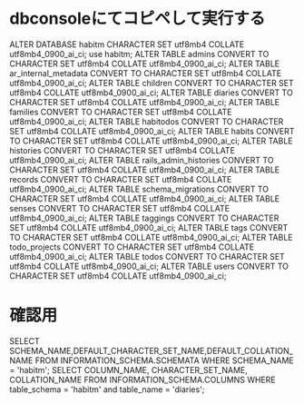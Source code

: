 # dbconsoleにてコピペして実行する
ALTER DATABASE habitm CHARACTER SET utf8mb4 COLLATE utf8mb4_0900_ai_ci;
use habitm;
ALTER TABLE admins CONVERT TO CHARACTER SET utf8mb4 COLLATE utf8mb4_0900_ai_ci;
ALTER TABLE ar_internal_metadata CONVERT TO CHARACTER SET utf8mb4 COLLATE utf8mb4_0900_ai_ci;
ALTER TABLE children CONVERT TO CHARACTER SET utf8mb4 COLLATE utf8mb4_0900_ai_ci;
ALTER TABLE diaries CONVERT TO CHARACTER SET utf8mb4 COLLATE utf8mb4_0900_ai_ci;
ALTER TABLE families CONVERT TO CHARACTER SET utf8mb4 COLLATE utf8mb4_0900_ai_ci;
ALTER TABLE habitodos CONVERT TO CHARACTER SET utf8mb4 COLLATE utf8mb4_0900_ai_ci;
ALTER TABLE habits CONVERT TO CHARACTER SET utf8mb4 COLLATE utf8mb4_0900_ai_ci;
ALTER TABLE histories CONVERT TO CHARACTER SET utf8mb4 COLLATE utf8mb4_0900_ai_ci;
ALTER TABLE rails_admin_histories CONVERT TO CHARACTER SET utf8mb4 COLLATE utf8mb4_0900_ai_ci;
ALTER TABLE records CONVERT TO CHARACTER SET utf8mb4 COLLATE utf8mb4_0900_ai_ci;
ALTER TABLE schema_migrations CONVERT TO CHARACTER SET utf8mb4 COLLATE utf8mb4_0900_ai_ci;
ALTER TABLE senses CONVERT TO CHARACTER SET utf8mb4 COLLATE utf8mb4_0900_ai_ci;
ALTER TABLE taggings CONVERT TO CHARACTER SET utf8mb4 COLLATE utf8mb4_0900_ai_ci;
ALTER TABLE tags CONVERT TO CHARACTER SET utf8mb4 COLLATE utf8mb4_0900_ai_ci;
ALTER TABLE todo_projects CONVERT TO CHARACTER SET utf8mb4 COLLATE utf8mb4_0900_ai_ci;
ALTER TABLE todos CONVERT TO CHARACTER SET utf8mb4 COLLATE utf8mb4_0900_ai_ci;
ALTER TABLE users CONVERT TO CHARACTER SET utf8mb4 COLLATE utf8mb4_0900_ai_ci;

# 確認用
SELECT SCHEMA_NAME,DEFAULT_CHARACTER_SET_NAME,DEFAULT_COLLATION_NAME FROM INFORMATION_SCHEMA.SCHEMATA WHERE SCHEMA_NAME = 'habitm';
SELECT COLUMN_NAME, CHARACTER_SET_NAME, COLLATION_NAME FROM INFORMATION_SCHEMA.COLUMNS WHERE table_schema = 'habitm' and table_name = 'diaries';
